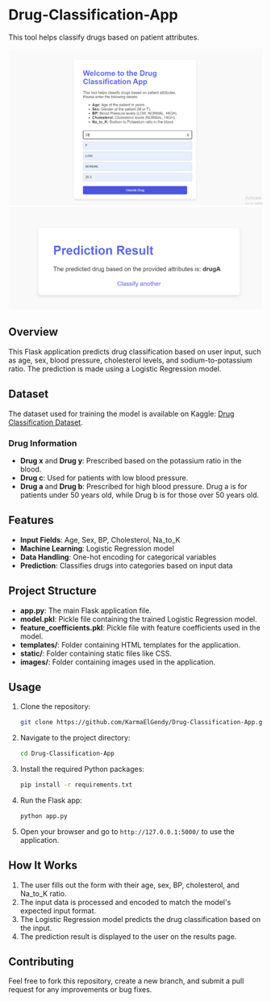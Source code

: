 # Drug-Classification-App
This tool helps classify drugs based on patient attributes. 

![Prediction](https://github.com/KarmaElGendy/Drug-Classification-App/blob/main/images/Prediction.png)
![Result](https://github.com/KarmaElGendy/Drug-Classification-App/blob/main/images/Result.png)


## Overview

This Flask application predicts drug classification based on user input, such as age, sex, blood pressure, cholesterol levels, and sodium-to-potassium ratio. The prediction is made using a Logistic Regression model.

## Dataset

The dataset used for training the model is available on Kaggle: [Drug Classification Dataset](https://www.kaggle.com/datasets/prathamtripathi/drug-classification).

### Drug Information

- **Drug x** and **Drug y**: Prescribed based on the potassium ratio in the blood.
- **Drug c**: Used for patients with low blood pressure.
- **Drug a** and **Drug b**: Prescribed for high blood pressure. Drug a is for patients under 50 years old, while Drug b is for those over 50 years old.

## Features

- **Input Fields**: Age, Sex, BP, Cholesterol, Na_to_K
- **Machine Learning**: Logistic Regression model
- **Data Handling**: One-hot encoding for categorical variables
- **Prediction**: Classifies drugs into categories based on input data

## Project Structure

- **app.py**: The main Flask application file.
- **model.pkl**: Pickle file containing the trained Logistic Regression model.
- **feature_coefficients.pkl**: Pickle file with feature coefficients used in the model.
- **templates/**: Folder containing HTML templates for the application.
- **static/**: Folder containing static files like CSS.
- **images/**: Folder containing images used in the application.

## Usage

1. Clone the repository:

    ```bash
    git clone https://github.com/KarmaElGendy/Drug-Classification-App.git
    ```

2. Navigate to the project directory:

    ```bash
    cd Drug-Classification-App
    ```

3. Install the required Python packages:

    ```bash
    pip install -r requirements.txt
    ```

4. Run the Flask app:

    ```bash
    python app.py
    ```

5. Open your browser and go to `http://127.0.0.1:5000/` to use the application.

## How It Works

1. The user fills out the form with their age, sex, BP, cholesterol, and Na_to_K ratio.
2. The input data is processed and encoded to match the model's expected input format.
3. The Logistic Regression model predicts the drug classification based on the input.
4. The prediction result is displayed to the user on the results page.

## Contributing

Feel free to fork this repository, create a new branch, and submit a pull request for any improvements or bug fixes.


